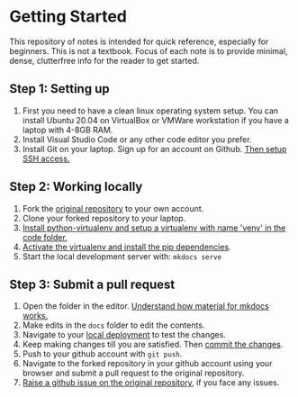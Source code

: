 # Getting Started

This repository of notes is intended for quick reference, especially for beginners.
This is not a textbook. Focus of each note is to provide minimal, dense, clutterfree info for the reader  to get started.

## Step 1: Setting up

1. First you need to have a clean linux operating system setup. You can install Ubuntu 20.04 on VirtualBox or VMWare workstation if you have a laptop with 4-8GB RAM.
2. Install Visual Studio Code or any other code editor you prefer.
3. Install Git on your laptop. Sign up for an account on Github. [Then setup SSH access.](/basics/git-ssh)


## Step 2: Working locally

1. Fork the [original repository](https://github.com/emptycuphq/notes) to your own account.
2. Clone your forked repository to your laptop.
3. [Install python-virtualenv and setup a virtualenv with name 'venv' in the code folder.](/basics/python-venv/)
4. [Activate the virtualenv and install the pip dependencies](/basics/python-pip/).
5. Start the local development server with: `mkdocs serve`


## Step 3: Submit a pull request

1. Open the folder in the editor. [Understand how material for mkdocs works.](basics/mkdocs)
2. Make edits in the `docs` folder to edit the contents.
3. Navigate to your [local deployment](http://127.0.0.1:8000/notes/) to test the changes.
4. Keep making changes till you are satisfied. Then [commit the changes](/basics/git-basics).
5. Push to your github account with `git push`.
6. Navigate to the forked repository in your github account using your browser and submit a pull request to the original repository.
7. [Raise a github issue on the original repository](https://github.com/EmptyCupHQ/notes/issues), if you face any issues.

